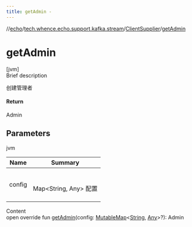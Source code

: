 ```yaml
---
title: getAdmin -
---
```

//[echo](../../index.md)/[tech.whence.echo.support.kafka.stream](../index.md)/[ClientSupplier](index.md)/[getAdmin](get-admin.md)



# getAdmin  
[jvm]  
Brief description  


创建管理者



#### Return  


Admin



## Parameters  
  
jvm  
  
|  Name|  Summary| 
|---|---|
| config| <br><br>Map<String, Any> 配置<br><br>
  
  
Content  
open override fun [getAdmin](get-admin.md)(config: [MutableMap](https://kotlinlang.org/api/latest/jvm/stdlib/kotlin.collections/-mutable-map/index.html)<[String](https://kotlinlang.org/api/latest/jvm/stdlib/kotlin/-string/index.html), [Any](https://kotlinlang.org/api/latest/jvm/stdlib/kotlin/-any/index.html)>?): Admin  



